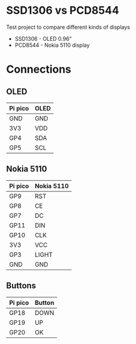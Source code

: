 # SSD1306 vs PCD8544
Test project to compare different kinds of displays
 - SSD1306 - OLED 0.96"
 - PCD8544 - Nokia 5110 display
 
# Connections 
## OLED
| Pi pico | OLED |
|---------|------|
| GND     | GND  |
| 3V3     | VDD  |
| GP4     | SDA  |
| GP5     | SCL  |

## Nokia 5110

| Pi pico | Nokia 5110 |
|---------|------------|
| GP9     | RST        |
| GP8     | CE         |
| GP7     | DC         |
| GP11    | DIN        |
| GP10    | CLK        |
| 3V3     | VCC        |
| GP3     | LIGHT      |
| GND     | GND        |

## Buttons

| Pi pico | Button |
|---------|--------|
| GP18    | DOWN   |
| GP19    | UP     |
| GP20    | OK     |
